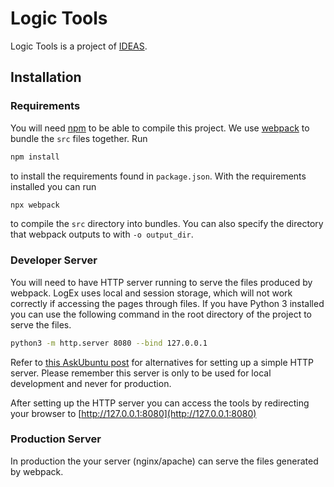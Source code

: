 # Logic Tools
Logic Tools is a project of [IDEAS](https://ideas.science.uu.nl//#projects).

## Installation
### Requirements
You will need [npm](https://www.npmjs.com/get-npm) to be able to compile this project. We use [webpack](https://webpack.js.org) to bundle the `src` files together. Run
```sh
npm install
```
to install the requirements found in `package.json`. With the requirements installed you can run
```sh
npx webpack
```
to compile the `src` directory into bundles. You can also specify the directory that webpack outputs to with `-o output_dir`.

### Developer Server
You will need to have HTTP server running to serve the files produced by webpack. LogEx uses local and session storage, which will not work correctly if accessing the pages through files. If you have Python 3 installed you can use the following command in the root directory of the project to serve the files.

```sh
python3 -m http.server 8080 --bind 127.0.0.1
```

Refer to [this AskUbuntu post](https://askubuntu.com/questions/1102594/how-do-i-set-up-the-simplest-http-local-server) for alternatives for setting up a simple HTTP server. Please remember this server is only to be used for local development and never for production.

After setting up the HTTP server you can access the tools by redirecting your browser to [http://127.0.0.1:8080](http://127.0.0.1:8080)

### Production Server
In production the your server (nginx/apache) can serve the files generated by webpack.
